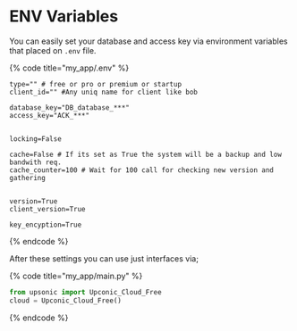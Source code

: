 # ENV Variables

You can easily set your database and access key via environment variables that placed on `.env` file.

{% code title="my_app/.env" %}
```
type="" # free or pro or premium or startup
client_id="" #Any uniq name for client like bob

database_key="DB_database_***"
access_key="ACK_***"


locking=False

cache=False # If its set as True the system will be a backup and low bandwith req.
cache_counter=100 # Wait for 100 call for checking new version and gathering


version=True
client_version=True

key_encyption=True
```
{% endcode %}



After these settings you can use just interfaces via;

{% code title="my_app/main.py" %}
```python
from upsonic import Upconic_Cloud_Free
cloud = Upconic_Cloud_Free()
```
{% endcode %}
